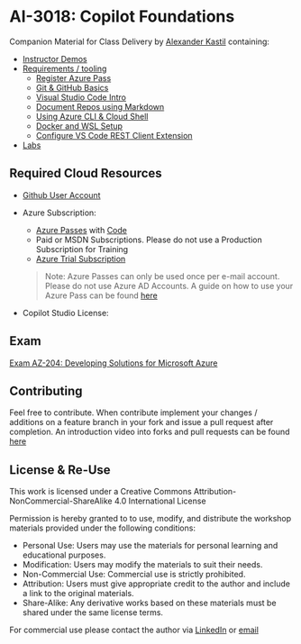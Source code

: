 # AI-3018: Copilot Foundations

Companion Material for Class Delivery by [Alexander Kastil](https://www.integrations.at/kontakt-impressum.aspx) containing:

  - [Instructor Demos](./demos)
  - [Requirements / tooling](./tooling)
    - [Register Azure Pass](./tooling/05-azurepass)
    - [Git & GitHub Basics](./tooling/01-git)
    - [Visual Studio Code Intro](./tooling/02-vscode)
    - [Document Repos using Markdown](./tooling/03-markdown)
    - [Using Azure CLI & Cloud Shell](./tooling/04-cli)
    - [Docker and WSL Setup](./tooling/08-docker-wsl)
    - [Configure VS Code REST Client Extension](./tooling/07-rest-client)
  - [Labs](https://learn.microsoft.com/en-us/training/paths/copilot-foundations/)

## Required Cloud Resources

- [Github User Account](https://github.com/)

- Azure Subscription:

  - [Azure Passes](https://www.microsoftazurepass.com/) with [Code](./tooling/05-AzurePass)
  - Paid or MSDN Subscriptions. Please do not use a Production Subscription for Training
  - [Azure Trial Subscription](https://azure.microsoft.com/en-us/free/)

  > Note: Azure Passes can only be used once per e-mail account. Please do not use Azure AD Accounts. A guide on how to use your Azure Pass can be found [here](./tooling/05-AzurePass)

- Copilot Studio License:



## Exam

[Exam AZ-204: Developing Solutions for Microsoft Azure](https://docs.microsoft.com/en-us/learn/certifications/exams/az-204)

## Contributing

Feel free to contribute. When contribute implement your changes / additions on a feature branch in your fork and issue a pull request after completion. An introduction video into forks and pull requests can be found [here](https://www.youtube.com/watch?v=nT8KGYVurIU)

## License & Re-Use

This work is licensed under a Creative Commons Attribution-NonCommercial-ShareAlike 4.0 International License

Permission is hereby granted to to use, modify, and distribute the workshop materials provided under the following conditions:

- Personal Use: Users may use the materials for personal learning and educational purposes.
- Modification: Users may modify the materials to suit their needs.
- Non-Commercial Use: Commercial use is strictly prohibited.
- Attribution: Users must give appropriate credit to the author and include a link to the original materials.
- Share-Alike: Any derivative works based on these materials must be shared under the same license terms.

For commercial use please contact the author via [LinkedIn](https://www.linkedin.com/in/alexander-kastil-3bb26511a/) or [email](mailto:alexander.kastil@integrations.at)